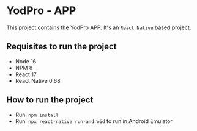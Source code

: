 # YodPro - APP
This project contains the YodPro APP. It's an `React Native` based project.

## Requisites to run the project
- Node 16
- NPM 8
- React 17
- React Native 0.68

## How to run the project
- Run: `npm install`
- Run: `npx react-native run-android` to run in Android Emulator